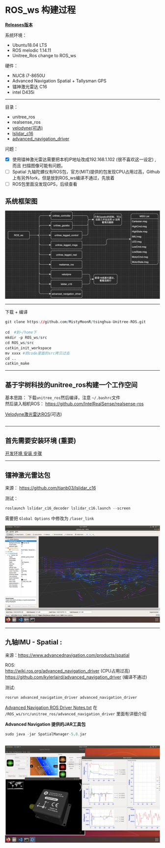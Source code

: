 # ROS_ws 构建过程

**[Releases版本](code/Releases.md)**

系统环境： 
- Ubuntu18.04 LTS
- ROS melodic 1.14.11
- Unitree_Ros change to ROS_ws

硬件：
- NUC8 i7-8650U
- Advanced Navigation Spatial + Tallysman GPS
- 镭神激光雷达 C16
- intel D435i
----

目录： 
* unitree_ros     
* realsense_ros
* [velodyne(可选)](../data/Velodyne_16.md)
* [lslidar_c16](../data/lslidar_c16.md)
* [advanced_navigation_driver]((../data/Spatial.md))


问题：
- [x] 使用镭神激光雷达需要把本机IP地址改成192.168.1.102 (很不喜欢这一设定) , 而且 扫描图像可能有问题。    
- [ ] Spatial 九轴陀螺仪有ROS包，官方(MIT)提供的包发现CPU占用过高，Github上有另外fork，但是放到ROS_ws编译不通过，先放着
- [ ] ROS包里面没发现GPS，后续查看

## 系统框架图
![IMG](pictures/ROS_ws_V0.4.png)

----
下载 + 编译
``` r
git clone https://github.com/MistyMoonR/tsinghua-Unitree-ROS.git

cd  #到~/home下
mkdir -p ROS_ws/src
cd ROS_ws/src
catkin_init_workspace
mv xxxx #把code里面的src拷贝过去
cd ..
catkin_make
```


----
## 基于宇树科技的unitree_ros构建一个工作空间

基本思路： 下载`unitree_ros`然后编译，注意 `~/.bashrc`文件      
然后装入相机ROS： https://github.com/IntelRealSense/realsense-ros       


[Velodyne激光雷达ROS](../data/Velodyne_16.md)(可选)

## 
  
----

## 首先需要安装环境 (重要)

[开发环境 安装 步骤](../Development-environment.md) 

----

## 镭神激光雷达包
来源： https://github.com/tianb03/lslidar_c16

测试：  

``` r
roslaunch lslidar_c16_decoder lslidar_c16.launch --screen    
```
需要把 `Global Options` 中修改为 `/laser_link`

![IMG](pictures/lslidar_c16_7.13.png)

----

## 九轴IMU - Spatial :  
来源：https://www.advancednavigation.com/products/spatial 

ROS:         
http://wiki.ros.org/advanced_navigation_driver  (CPU占用过高)  
https://github.com/kylerlaird/advanced_navigation_driver (编译不通过)  

测试: 
``` r
rosrun advanced_navigation_driver advanced_navigation_driver
``` 
[Advanced Navigation ROS Driver Notes.txt](code/ROS_ws/src/unitree_ros/advanced_navigation_driver/Advanced-Navigation-ROS-Driver-Notes.txt) 在 `/ROS_ws/src/unitree_ros/advanced_navigation_driver` 里面有详细介绍


**Advanced Navigation 提供的JAR工具包**
``` r
sudo java -jar SpatialManager-5.8.jar 
``` 

![IMG](pictures/spatial.png)
----





